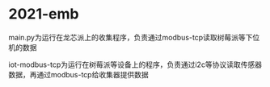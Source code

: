 # 2021-emb

main.py为运行在龙芯派上的收集程序，负责通过modbus-tcp读取树莓派等下位机的数据

iot-modbus-tcp为运行在树莓派等设备上的程序，负责通过i2c等协议读取传感器数据，再通过modbus-tcp给收集器提供数据
